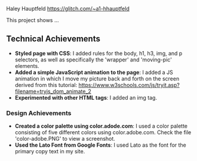 Haley Hauptfeld
https://glitch.com/~a1-hhauptfeld

This project shows ...

## Technical Achievements
- **Styled page with CSS**: I added rules for the body, h1, h3, img, and p selectors, as well as specifically the 'wrapper' and 'moving-pic' elements. 
- **Added a simple JavaScript animation to the page**: I added a JS animation in which I move my picture back and forth on the screen derived from this tutorial: https://www.w3schools.com/js/tryit.asp?filename=tryjs_dom_animate_2
- **Experimented with other HTML tags**: I added an img tag.

### Design Achievements
- **Created a color palette using color.adode.com**: I used a color palette consisting of five different colors using color.adobe.com. Check the file 'color-adobe.PNG' to view a screenshot.
- **Used the Lato Font from Google Fonts**: I used Lato as the font for the primary copy text in my site.



